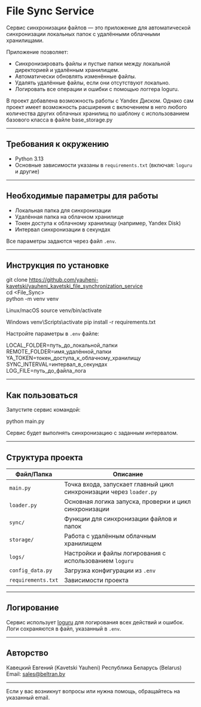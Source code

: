 # File Sync Service

Сервис синхронизации файлов — это приложение для автоматической синхронизации локальных папок с удалёнными облачными хранилищами.

Приложение позволяет:

- Синхронизировать файлы и пустые папки между локальной директорией и удалённым хранилищем.
- Автоматически обновлять изменённые файлы.
- Удалять удалённые файлы, если они отсутствуют локально.
- Логировать все операции и ошибки с помощью логгера loguru.

В проект добавлена возможность работы с Yandex Диском.
Однако сам проект имеет возможность расширения с включением в него любого количества других облачных хранилищ по шаблону с использованием базового класса в файле base_storage.py

---

## Требования к окружению

- Python 3.13
- Основные зависимости указаны в `requirements.txt` (включая: `loguru` и другие)

---

## Необходимые параметры для работы

- Локальная папка для синхронизации
- Удалённая папка на облачном хранилище
- Токен доступа к облачному хранилищу (например, Yandex Disk)
- Интервал синхронизации в секундах

Все параметры задаются через файл `.env`.

---

## Инструкция по установке

git clone <https://github.com/yauheni-kavetski/yauheni_kavetski_file_synchronization_service>  
cd <File_Sync>  
python -m venv venv

Linux/macOS
source venv/bin/activate

Windows
venv\Scripts\activate
pip install -r requirements.txt


Настройте параметры в `.env` файле:

LOCAL_FOLDER=путь_до_локальной_папки  
REMOTE_FOLDER=имя_удалённой_папки  
YA_TOKEN=токен_доступа_к_облачному_хранилищу  
SYNC_INTERVAL=интервал_в_секундах  
LOG_FILE=путь_до_файла_лога  


---

## Как пользоваться

Запустите сервис командой:

python main.py


Сервис будет выполнять синхронизацию с заданным интервалом.

---

## Структура проекта

| Файл/Папка | Описание |
|------------|----------|
| `main.py`  | Точка входа, запускает главный цикл синхронизации через `loader.py` |
| `loader.py` | Основная логика запуска, проверки и цикл синхронизации |
| `sync/`    | Функции для синхронизации файлов и папок |
| `storage/` | Работа с удалённым облачным хранилищем |
| `logs/`    | Настройки и файлы логирования с использованием `loguru` |
| `config_data.py` | Загрузка конфигурации из `.env` |
| `requirements.txt` | Зависимости проекта |

---

## Логирование

Сервис использует [loguru](https://github.com/Delgan/loguru) для логирования всех действий и ошибок. Логи сохраняются в файл, указанный в `.env`.

---

## Авторство

Кавецкий Евгений (Kavetski Yauheni)
Республика Беларусь (Belarus)
Email: [sales@beltran.by](mailto:sales@beltran.by)

---

Если у вас возникнут вопросы или нужна помощь, обращайтесь на указанный email.
